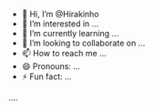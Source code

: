 - 👋 Hi, I’m @Hirakinho
- 👀 I’m interested in ...
- 🌱 I’m currently learning ...
- 💞️ I’m looking to collaborate on ...
- 📫 How to reach me ...
- 😄 Pronouns: ...
- ⚡ Fun fact: ...

<!---
Hirakinho/Hirakinho is a ✨ special ✨ repository because its `README.md` (this file) appears on your GitHub profile.
You can click the Preview link to take a look at your changes.
--->
....
